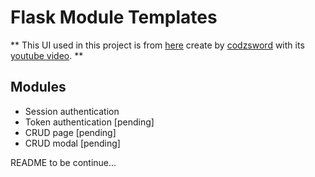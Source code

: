 # Flask Module Templates


** This UI used in this project is from [here](https://github.com/codzsword/sidebar-bootstrap) create by [codzsword](https://github.com/codzsword) with its [youtube video](https://www.youtube.com/watch?v=i7uJAOFEd4g). **

## Modules
* Session authentication
* Token authentication [pending]
* CRUD page [pending]
* CRUD modal [pending]

README to be continue...
